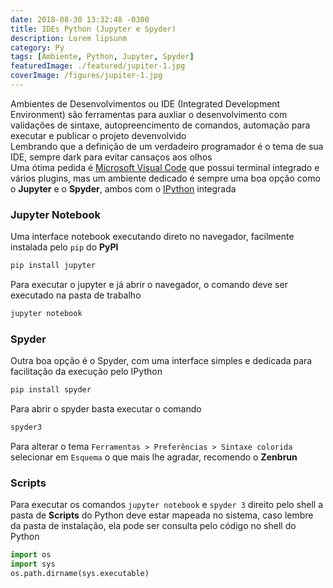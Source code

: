 ```yaml
---
date: 2018-08-30 13:32:48 -0300
title: IDEs Python (Jupyter e Spyder)
description: Lorem lipsunm
category: Py
tags: [Ambiente, Python, Jupyter, Spyder]
featuredImage: ./featured/jupiter-1.jpg
coverImage: /figures/jupiter-1.jpg
---
```


Ambientes de Desenvolvimentos ou IDE (Integrated Development Environment) são ferramentas para auxliar o desenvolvimento com validações de sintaxe, autopreencimento de comandos, automação para executar e publicar o projeto devenvolvido  
Lembrando que a definição de um verdadeiro programador é o tema de sua IDE, sempre dark para evitar cansaços aos olhos  
Uma ótima pedida é [Microsoft Visual Code](https://code.visualstudio.com/) que possui terminal integrado e vários plugins, mas um ambiente dedicado é sempre uma boa opção como o **Jupyter** e o **Spyder**, ambos com o [IPython](https://ipython.org/) integrada

### Jupyter Notebook

Uma interface notebook executando direto no navegador, facilmente instalada pelo `pip` do **PyPI**

```bash
pip install jupyter
```

Para executar o jupyter e já abrir o navegador, o comando deve ser executado na pasta de trabalho

```bash
jupyter notebook
```

### Spyder

Outra boa opção é o Spyder, com uma interface simples e dedicada para facilitação da execução pelo IPython

```bash
pip install spyder
```

Para abrir o spyder basta executar o comando

```bash
spyder3
```

Para alterar o tema `Ferramentas > Preferências > Sintaxe colorida` selecionar em `Esquema` o que mais lhe agradar, recomendo o **Zenbrun**

### Scripts

Para executar os comandos `jupyter notebook` e `spyder 3` direito pelo shell a pasta de **Scripts** do Python deve estar mapeada no sistema, caso lembre da pasta de instalação, ela pode ser consulta pelo código no shell do Python

```python
import os
import sys
os.path.dirname(sys.executable)
```
